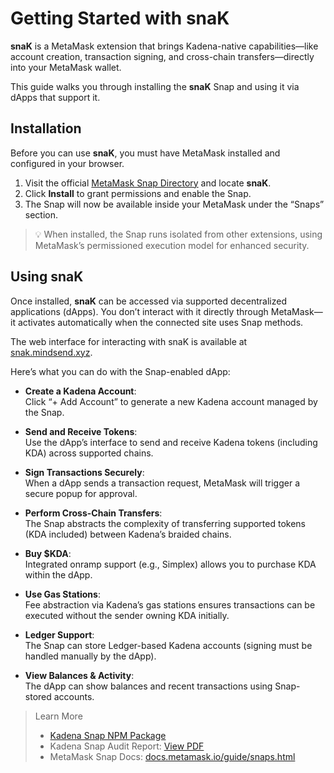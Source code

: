 # Getting Started with snaK

**snaK** is a MetaMask extension that brings Kadena-native capabilities—like account creation, transaction signing, and cross-chain transfers—directly into your MetaMask wallet.

This guide walks you through installing the **snaK** Snap and using it via dApps that support it.

## Installation

Before you can use **snaK**, you must have MetaMask installed and configured in your browser.

1. Visit the official [MetaMask Snap Directory](https://snaps.metamask.io) and locate **snaK**.
2. Click **Install** to grant permissions and enable the Snap.
3. The Snap will now be available inside your MetaMask under the “Snaps” section.

> 💡 When installed, the Snap runs isolated from other extensions, using MetaMask’s permissioned execution model for enhanced security.

## Using snaK

Once installed, **snaK** can be accessed via supported decentralized applications (dApps). You don’t interact with it directly through MetaMask—it activates automatically when the connected site uses Snap methods.

The web interface for interacting with snaK is available at [snak.mindsend.xyz](https://snak.mindsend.xyz).

Here’s what you can do with the Snap-enabled dApp:

- **Create a Kadena Account**:  
  Click “+ Add Account” to generate a new Kadena account managed by the Snap.

- **Send and Receive Tokens**:  
  Use the dApp’s interface to send and receive Kadena tokens (including KDA) across supported chains.

- **Sign Transactions Securely**:  
  When a dApp sends a transaction request, MetaMask will trigger a secure popup for approval.

- **Perform Cross-Chain Transfers**:  
  The Snap abstracts the complexity of transferring supported tokens (KDA included) between Kadena’s braided chains.

- **Buy $KDA**:  
  Integrated onramp support (e.g., Simplex) allows you to purchase KDA within the dApp.

- **Use Gas Stations**:  
  Fee abstraction via Kadena’s gas stations ensures transactions can be executed without the sender owning KDA initially.

- **Ledger Support**:  
  The Snap can store Ledger-based Kadena accounts (signing must be handled manually by the dApp).

- **View Balances & Activity**:  
  The dApp can show balances and recent transactions using Snap-stored accounts.

> Learn More
> - [Kadena Snap NPM Package](https://www.npmjs.com/package/@mindsend/kadena-snap)  
> - Kadena Snap Audit Report: [View PDF](https://veridise.com/wp-content/uploads/2024/10/VAR_Kadena_240909_kadena_snap_V3.pdf)  
> - MetaMask Snap Docs: [docs.metamask.io/guide/snaps.html](https://docs.metamask.io/guide/snaps.html)

